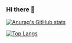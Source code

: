 ### Hi there 👋

[![Anurag's GitHub stats](https://github-readme-stats.vercel.app/api?username=rastins&show_icons=true&theme=moltack&hide_border=true)](https://github.com/anuraghazra/github-readme-stats)

[![Top Langs](https://github-readme-stats.vercel.app/api/top-langs/?username=rastins&hide=javascript,shell,typescript&theme=moltack&hide_border=true)](https://github.com/anuraghazra/github-readme-stats)

